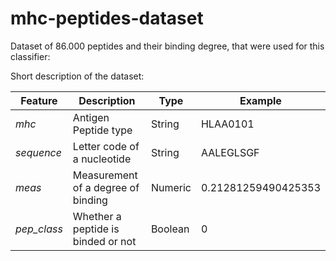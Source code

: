 # mhc-peptides-dataset

Dataset of 86.000 peptides and their binding degree, that were used for this classifier:

Short description of the dataset:

| Feature     | Description                        | Type    | Example             |
|-------------|------------------------------------|---------|---------------------|
| *mhc*       | Antigen Peptide type               | String  | HLAA0101            |
| *sequence*  | Letter code of a nucleotide        | String  | AALEGLSGF           |
| *meas*      | Measurement of a degree of binding | Numeric | 0.21281259490425353 |
| *pep_class* | Whether a peptide is binded or not | Boolean | 0                   |
